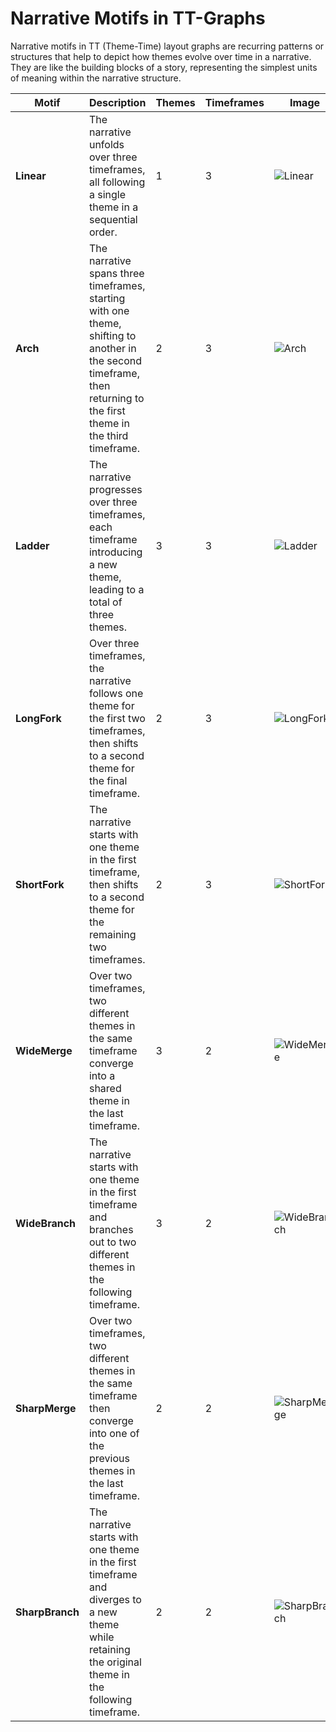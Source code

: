 # Narrative Motifs in TT-Graphs

Narrative motifs in TT (Theme-Time) layout graphs are recurring patterns or structures that help to depict how themes evolve over time in a narrative. They are like the building blocks of a story, representing the simplest units of meaning within the narrative structure.

| Motif           | Description                                                                                                                                                           | Themes | Timeframes | Image                                                                      |
| --------------- | --------------------------------------------------------------------------------------------------------------------------------------------------------------------- | ------ | ---------- | -------------------------------------------------------------------------- |
| **Linear**      | The narrative unfolds over three timeframes, all following a single theme in a sequential order.                                                                      | 1      | 3          | ![Linear](/user_study_narrative_sketch/images/motifs/Linear.png)           |
| **Arch**        | The narrative spans three timeframes, starting with one theme, shifting to another in the second timeframe, then returning to the first theme in the third timeframe. | 2      | 3          | ![Arch](/user_study_narrative_sketch/images/motifs/Arch.png)               |
| **Ladder**      | The narrative progresses over three timeframes, each timeframe introducing a new theme, leading to a total of three themes.                                           | 3      | 3          | ![Ladder](/user_study_narrative_sketch/images/motifs/Ladder.png)           |
| **LongFork**    | Over three timeframes, the narrative follows one theme for the first two timeframes, then shifts to a second theme for the final timeframe.                           | 2      | 3          | ![LongFork](/user_study_narrative_sketch/images/motifs/LongFork.png)       |
| **ShortFork**   | The narrative starts with one theme in the first timeframe, then shifts to a second theme for the remaining two timeframes.                                           | 2      | 3          | ![ShortFork](/user_study_narrative_sketch/images/motifs/ShortFork.png)     |
| **WideMerge**   | Over two timeframes, two different themes in the same timeframe converge into a shared theme in the last timeframe.                                                   | 3      | 2          | ![WideMerge](/user_study_narrative_sketch/images/motifs/WideMerge.png)     |
| **WideBranch**  | The narrative starts with one theme in the first timeframe and branches out to two different themes in the following timeframe.                                       | 3      | 2          | ![WideBranch](/user_study_narrative_sketch/images/motifs/WideBranch.png)   |
| **SharpMerge**  | Over two timeframes, two different themes in the same timeframe then converge into one of the previous themes in the last timeframe.                                  | 2      | 2          | ![SharpMerge](/user_study_narrative_sketch/images/motifs/SharpMerge.png)   |
| **SharpBranch** | The narrative starts with one theme in the first timeframe and diverges to a new theme while retaining the original theme in the following timeframe.                 | 2      | 2          | ![SharpBranch](/user_study_narrative_sketch/images/motifs/SharpBranch.png) |
